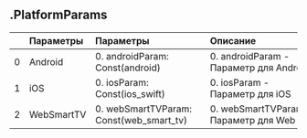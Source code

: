 

## .PlatformParams

|    | Параметры&nbsp;   | Параметры&nbsp;&nbsp;&nbsp;&nbsp;&nbsp;&nbsp;&nbsp;&nbsp;&nbsp;&nbsp;&nbsp;&nbsp;&nbsp;&nbsp;&nbsp;&nbsp;&nbsp;&nbsp;&nbsp;&nbsp;&nbsp;   | Описание&nbsp;&nbsp;&nbsp;&nbsp;&nbsp;&nbsp;&nbsp;&nbsp;&nbsp;&nbsp;&nbsp;&nbsp;&nbsp;&nbsp;&nbsp;&nbsp;&nbsp;&nbsp;&nbsp;&nbsp;&nbsp;&nbsp;&nbsp;&nbsp;&nbsp;&nbsp;&nbsp;&nbsp;&nbsp;&nbsp;&nbsp;&nbsp;&nbsp;&nbsp;&nbsp;&nbsp;&nbsp;   |
|---:|:------------------|:------------------------------------------------------------------------------------------------------------------------------------------|:-----------------------------------------------------------------------------------------------------------------------------------------------------------------------------------------------------------------------------------------|
|  0 | Android           | 0. androidParam: Const(android)<br>                                                                                                       | 0. androidParam - Параметр&nbsp;для&nbsp;Android<br>                                                                                                                                                                                     |
|  1 | iOS               | 0. iosParam: Const(ios_swift)<br>                                                                                                         | 0. iosParam - Параметр&nbsp;для&nbsp;iOS<br>                                                                                                                                                                                             |
|  2 | WebSmartTV        | 0. webSmartTVParam: Const(web_smart_tv)<br>                                                                                               | 0. webSmartTVParam - Параметр&nbsp;для&nbsp;Web&nbsp;Smart&nbsp;TV<br>                                                                                                                                                                   |